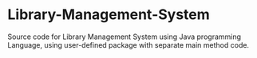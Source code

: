 # Library-Management-System
Source code for Library Management System using Java programming Language, using user-defined package with separate main method code.
